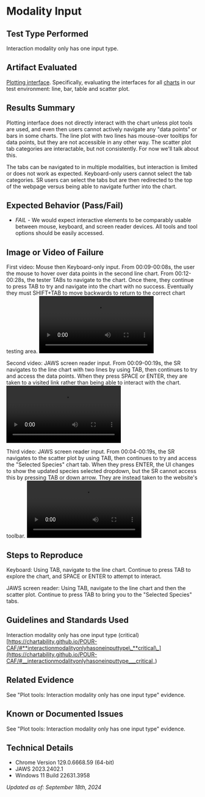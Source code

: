 # Modality Input

## Test Type Performed

Interaction modality only has one input type.

## Artifact Evaluated

[Plotting interface](https://docs.bokeh.org/en/latest/docs/user_guide/basic.html#ug-basic). Specifically, evaluating the interfaces for all [charts](https://quansight-labs.github.io/bokeh-a11y-audit/#_ts1723552414769) in our test environment: line, bar, table and scatter plot.

## Results Summary

Plotting interface does not directly interact with the chart unless plot tools are used, and even then users cannot actively navigate any "data points" or bars in some charts. The line plot with two lines has mouse-over tooltips for data points, but they are not accessible in any other way. The scatter plot tab categories are interactable, but not consistently. For now we'll talk about this.

The tabs can be navigated to in multiple modalities, but interaction is limited or does not work as expected. Keyboard-only users cannot select the tab categories. SR users can select the tabs but are then redirected to the top of the webpage versus being able to navigate further into the chart.

## Expected Behavior (Pass/Fail)

- _FAIL_ - We would expect interactive elements to be comparably usable between mouse, keyboard, and screen reader devices. All tools and tool options should be easily accessed.

## Image or Video of Failure

First video: Mouse then Keyboard-only input. From 00:09-00:08s, the user the mouse to hover over data points in the second line chart.
From 00:12-00:28s, the tester TABs to navigate to the chart. Once there, they continue to press TAB to try and navigate into the chart with no success. Eventually they must SHIFT+TAB to move backwards to return to the correct chart testing area.
<video controls src="plotting-interface_modality_1.mp4" title="Modality-input-type_Keyboard"></video>

Second video: JAWS screen reader input. From 00:09-00:19s, the SR navigates to the line chart with two lines by using TAB, then continues to try and access the data points. When they press SPACE or ENTER, they are taken to a visited link rather than being able to interact with the chart.
<video controls src="../assets/plotting-interface_modality_2.mp4" title="Modalit-input-type_SR-1"></video>

Third video: JAWS screen reader input. From 00:04-00:19s, the SR navigates to the scatter plot by using TAB, then continues to try and access the "Selected Species" chart tab. When they press ENTER, the UI changes to show the updated species selected dropdown, but the SR cannot access this by pressing TAB or down arrow. They are instead taken to the website's toolbar.
<video controls src="../assets/plotting-interface_modality_3.mp4" title="Modality-input-type_SR-2"></video>

## Steps to Reproduce

Keyboard: Using TAB, navigate to the line chart. Continue to press TAB to explore the chart, and SPACE or ENTER to attempt to interact.

JAWS screen reader: Using TAB, navigate to the line chart and then the scatter plot. Continue to press TAB to bring you to the "Selected Species" tabs.

## Guidelines and Standards Used

Interaction modality only has one input type (critical) [https://chartability.github.io/POUR-CAF/#**interactionmodalityonlyhasoneinputtype\_**critical\_](https://chartability.github.io/POUR-CAF/#__interactionmodalityonlyhasoneinputtype___critical_)

## Related Evidence

See "Plot tools: Interaction modality only has one input type" evidence.

## Known or Documented Issues

See "Plot tools: Interaction modality only has one input type" evidence.

## Technical Details

- Chrome Version 129.0.6668.59 (64-bit)
- JAWS 2023.2402.1
- Windows 11 Build 22631.3958

_Updated as of: September 18th, 2024_

<!-- ## Notes
A seasoned SR (screen reader) user could have the knowledge to navigate and explore webpages and graphs with more nuance, whether through manual mode switching, certain key shortcuts, etc. These tests are done by a sighted user with the SR’s default options and performed as if a new or beginner user is interacting with these elements. We would expect that all users could be able to navigate smoothly, regardless of experience levels.  -->
